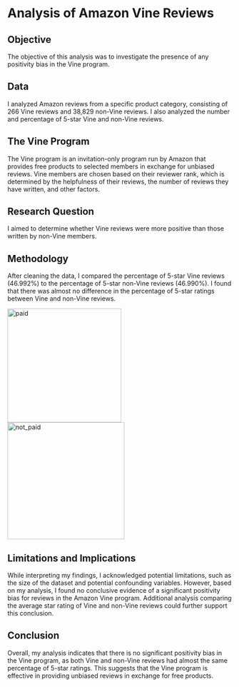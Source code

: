 # Analysis of Amazon Vine Reviews

## Objective
The objective of this analysis was to investigate the presence of any positivity bias in the Vine program.

## Data
I analyzed Amazon reviews from a specific product category, consisting of 266 Vine reviews and 38,829 non-Vine reviews. I also analyzed the number and percentage of 5-star Vine and non-Vine reviews.

## The Vine Program
The Vine program is an invitation-only program run by Amazon that provides free products to selected members in exchange for unbiased reviews. Vine members are chosen based on their reviewer rank, which is determined by the helpfulness of their reviews, the number of reviews they have written, and other factors.

## Research Question
I aimed to determine whether Vine reviews were more positive than those written by non-Vine members.

## Methodology
After cleaning the data, I compared the percentage of 5-star Vine reviews (46.992%) to the percentage of 5-star non-Vine reviews (46.990%). I found that there was almost no difference in the percentage of 5-star ratings between Vine and non-Vine reviews. 

<img width="255" alt="paid" src="https://user-images.githubusercontent.com/114922260/221025893-007cae3b-80a5-47c3-8f31-97d396d9532c.png">

<img width="262" alt="not_paid" src="https://user-images.githubusercontent.com/114922260/221025920-3c3d55f8-9d4b-42bf-b22a-cad86db0a0b7.png">


## Limitations and Implications
While interpreting my findings, I acknowledged potential limitations, such as the size of the dataset and potential confounding variables. However, based on my analysis, I found no conclusive evidence of a significant positivity bias for reviews in the Amazon Vine program. Additional analysis comparing the average star rating of Vine and non-Vine reviews could further support this conclusion.

## Conclusion
Overall, my analysis indicates that there is no significant positivity bias in the Vine program, as both Vine and non-Vine reviews had almost the same percentage of 5-star ratings. This suggests that the Vine program is effective in providing unbiased reviews in exchange for free products.
